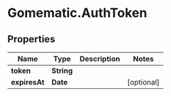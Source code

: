 # Gomematic.AuthToken

## Properties

Name | Type | Description | Notes
------------ | ------------- | ------------- | -------------
**token** | **String** |  | 
**expiresAt** | **Date** |  | [optional] 


